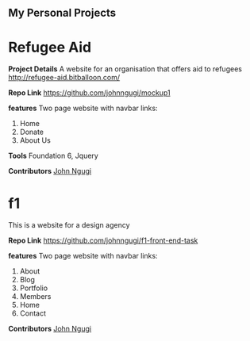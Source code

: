 ## My Personal Projects

# Refugee Aid

**Project Details** A website for an organisation that offers aid to refugees http://refugee-aid.bitballoon.com/

**Repo Link**
https://github.com/johnngugi/mockup1

**features** Two page website with navbar links:  
1. Home  
2. Donate  
3. About Us

**Tools** Foundation 6, Jquery

**Contributors** [John Ngugi](https://github.com/johnngugi)


# f1

This is a website for a design agency

**Repo Link**
https://github.com/johnngugi/f1-front-end-task

**features** Two page website with navbar links:  
1. About  
2. Blog  
3. Portfolio  
4. Members  
5. Home  
6. Contact  

**Contributors** [John Ngugi](https://github.com/johnngugi)
